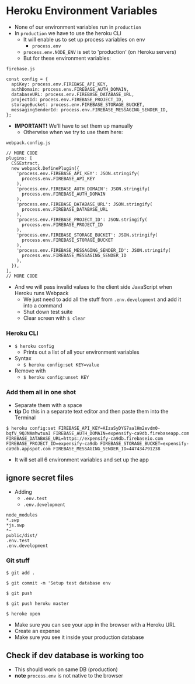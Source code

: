 # Heroku Environment Variables
* None of our environment variables run in `production`
* In `production` we have to use the heroku CLI
    - It will enable us to set up process variables on env
        + `process.env`
    - `process.env.NODE_ENV` is set to 'production' (on Heroku servers)
    - But for these environment variables:

`firebase.js`

```
const config = {
  apiKey: process.env.FIREBASE_API_KEY,
  authDomain: process.env.FIREBASE_AUTH_DOMAIN,
  databaseURL: process.env.FIREBASE_DATABASE_URL,
  projectId: process.env.FIREBASE_PROJECT_ID,
  storageBucket: process.env.FIREBASE_STORAGE_BUCKET,
  messagingSenderId: process.env.FIREBASE_MESSAGING_SENDER_ID,
};
```

* **IMPORTANT!** We'll have to set them up manually
  - Otherwise when we try to use them here:

`webpack.config.js`

```
// MORE CODE
plugins: [
  CSSExtract,
  new webpack.DefinePlugin({
    'process.env.FIREBASE_API_KEY': JSON.stringify(
      process.env.FIREBASE_API_KEY
    ),
    'process.env.FIREBASE_AUTH_DOMAIN': JSON.stringify(
      process.env.FIREBASE_AUTH_DOMAIN
    ),
    'process.env.FIREBASE_DATABASE_URL': JSON.stringify(
      process.env.FIREBASE_DATABASE_URL
    ),
    'process.env.FIREBASE_PROJECT_ID': JSON.stringify(
      process.env.FIREBASE_PROJECT_ID
    ),
    'process.env.FIREBASE_STORAGE_BUCKET': JSON.stringify(
      process.env.FIREBASE_STORAGE_BUCKET
    ),
    'process.env.FIREBASE_MESSAGING_SENDER_ID': JSON.stringify(
      process.env.FIREBASE_MESSAGING_SENDER_ID
    ),
  }),
],
// MORE CODE
```

* And we will pass invalid values to the client side JavaScript when Heroku runs Webpack
  - We just need to add all the stuff from `.env.development` and add it into a command
  - Shut down test suite
  - Clear screen with `$ clear`

### Heroku CLI
* `$ heroku config`
    - Prints out a list of all your environment variables
* Syntax
    - `$ heroku config:set KEY=value`
* Remove with
    - `$ heroku config:unset KEY`

### Add them all in one shot
* Separate them with a space
* **tip** Do this in a separate text editor and then paste them into the Terminal

```
$ heroku config:set FIREBASE_API_KEY=AIzaSyDYG7aalHm2evdm0-bqfV_9QJNAmhwtuaI FIREBASE_AUTH_DOMAIN=expensify-ca9db.firebaseapp.com FIREBASE_DATABASE_URL=https://expensify-ca9db.firebaseio.com FIREBASE_PROJECT_ID=expensify-ca9db FIREBASE_STORAGE_BUCKET=expensify-ca9db.appspot.com FIREBASE_MESSAGING_SENDER_ID=447434791238
```

* It will set all 6 environment variables and set up the app

## ignore secret files
* Adding
    - `.env.test`
    - `.env.development`

```
node_modules
*.swp
*js.swp
*~
public/dist/
.env.test
.env.development
```

### Git stuff
`$ git add .`

`$ git commit -m 'Setup test database env`

`$ git push`

`$ git push heroku master` 

`$ heroke open`

* Make sure you can see your app in the browser with a Heroku URL
* Create an expense
* Make sure you see it inside your production database

## Check if dev database is working too
* This should work on same DB (production)
* **note** `process.env` is not native to the browser
